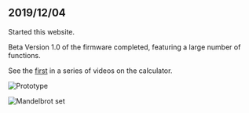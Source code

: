 ## 2019/12/04

Started this website. 

Beta Version 1.0 of the firmware completed, featuring a large number of functions. 

See the [first](https://www.youtube.com/watch?v=Ev7-7Hwkang) in a series of videos on the calculator. 

![Prototype](https://live.staticflickr.com/65535/48598567997_192e7ab6d9_w.jpg)

![Mandelbrot set](https://live.staticflickr.com/65535/49136352892_b0159df85d_w.jpg)

